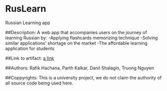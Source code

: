# RusLearn
Russian Learning app

##Description:
A web app that accompanies users on the journey of learning Russian by:
-Applying flashcards memorizing technique
-Solving similar applications’ shortage on the market
-The affordable learning application for students

##Link to artifact:
[a link](https://docs.google.com/document/d/1xzDPuQek72qCGHcejrLsAYMtsXDgOepC/edit?usp=sharing&ouid=110717885064894218528&rtpof=true&sd=true)

##Authors:
Rafik Hachana, Parth Kalkar, Danil Shalagin, Truong Nguyen

##Coppyrights:
This is a university project, we do not claim the authority of all source code being used here.
